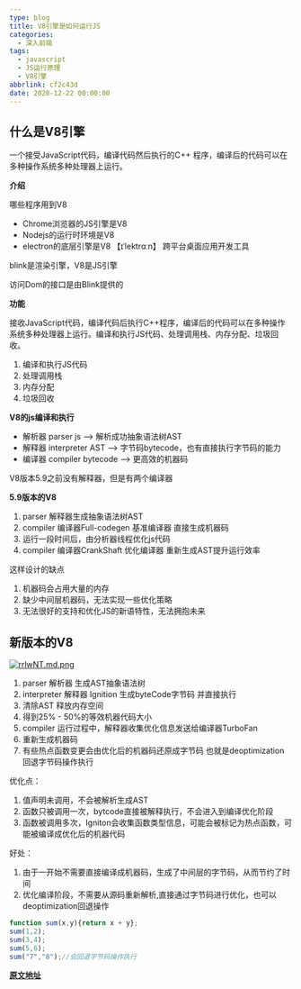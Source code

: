 ```yaml
---
type: blog
title: V8引擎是如何运行JS
categories:
  - 深入前端
tags:
  - javascript
  - JS运行原理
  - V8引擎
abbrlink: cf2c43d
date: 2020-12-22 00:00:00
---
```


## 什么是V8引擎

一个接受JavaScript代码，编译代码然后执行的C++ 程序，编译后的代码可以在多种操作系统多种处理器上运行。

**介绍**

哪些程序用到V8

- Chrome浏览器的JS引擎是V8
- Nodejs的运行时环境是V8
- electron的底层引擎是V8  【ɪˈlektrɑːn】  跨平台桌面应用开发工具

blink是渲染引擎，V8是JS引擎

访问Dom的接口是由Blink提供的

**功能**

接收JavaScript代码，编译代码后执行C++程序，编译后的代码可以在多种操作系统多种处理器上运行。编译和执行JS代码、处理调用栈、内存分配、垃圾回收。

1. 编译和执行JS代码
2. 处理调用栈
3. 内存分配
4. 垃圾回收

**V8的js编译和执行**

- 解析器  parser  js --> 解析成功抽象语法树AST
- 解释器  interpreter   AST --> 字节码bytecode，也有直接执行字节码的能力
- 编译器  compiler  bytecode --> 更高效的机器码

V8版本5.9之前没有解释器，但是有两个编译器

**5.9版本的V8**

1. parser  解释器生成抽象语法树AST
2. compiler  编译器Full-codegen  基准编译器  直接生成机器码
3. 运行一段时间后，由分析器线程优化js代码
4. compiler  编译器CrankShaft   优化编译器   重新生成AST提升运行效率

这样设计的缺点

1. 机器码会占用大量的内存
2. 缺少中间层机器码，无法实现一些优化策略
3. 无法很好的支持和优化JS的新语特性，无法拥抱未来

## 新版本的V8

[![rrlwNT.md.png](https://s3.ax1x.com/2020/12/22/rrlwNT.md.png)](https://imgchr.com/i/rrlwNT)

1. parser  解析器  生成AST抽象语法树
2. interpreter   解释器   Ignition   生成byteCode字节码  并直接执行
3. 清除AST 释放内存空间
4. 得到25% - 50%的等效机器代码大小
5. compiler  运行过程中，解释器收集优化信息发送给编译器TurboFan
6. 重新生成机器码
7. 有些热点函数变更会由优化后的机器码还原成字节码 也就是deoptimization  回退字节码操作执行

优化点：

1. 值声明未调用，不会被解析生成AST
2. 函数只被调用一次，bytcode直接被解释执行，不会进入到编译优化阶段
3. 函数被调用多次，Igniton会收集函数类型信息，可能会被标记为热点函数，可能被编译成优化后的机器代码

好处：

1. 由于一开始不需要直接编译成机器码，生成了中间层的字节码，从而节约了时间
2. 优化编译阶段，不需要从源码重新解析,直接通过字节码进行优化，也可以deoptimization回退操作

```javascript
function sum(x,y){return x + y};
sum(1,2);
sum(3,4);
sum(5,6);
sum("7","8");//会回退字节码操作执行
```

**[原文地址](https://www.bilibili.com/video/BV1zV411z7RX)**